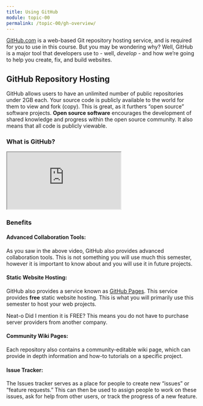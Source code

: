 ```yaml
---
title: Using GitHub
module: topic-00
permalink: /topic-00/gh-overview/
---
```


<div class="divider-rounded"></div>

[GitHub.com](https://www.github.com) is a web-based Git repository hosting service, and is required for you to use in this course. But you may be wondering why? Well, GitHub is a major tool that developers use to - well, _develop_ - and how we’re going to help you create, fix, and build websites.


## GitHub Repository Hosting
GitHub allows users to have an unlimited number of public repositories under 2GB each. Your source code is publicly available to the world for them to view and fork (copy). This is great, as it furthers “open source” software projects. **Open source software** encourages the development of shared knowledge and progress within the open source community. It also means that all code is publicly viewable.


### What is GitHub?
<div class="embed-responsive embed-responsive-16by9">
  <iframe class="embed-responsive-item" src="https://www.youtube.com/embed/w3jLJU7DT5E?rel=0&amp;showinfo=0" allowfullscreen></iframe>
</div>


### Benefits

#### Advanced Collaboration Tools:
As you saw in the above video, GitHub also provides advanced collaboration tools. This is not something you will use much this semester, however it is important to know about and you will use it in future projects.

####  Static Website Hosting:
GitHub also provides a service known as [GitHub Pages](https://pages.github.com/). This service provides **free** static website hosting. This is what you will primarily use this semester to host your web projects.

<span class="label label-success">Neat-o</span> Did I mention it is FREE? This means you do not have to purchase server providers from another company.

#### Community Wiki Pages:
Each repository also contains a community-editable wiki page, which can provide in depth information and how-to tutorials on a specific project.

#### Issue Tracker:
The Issues tracker serves as a place for people to create new “issues” or “feature requests.” This can then be used to assign people to work on these issues, ask for help from other users, or track the progress of a new feature.
